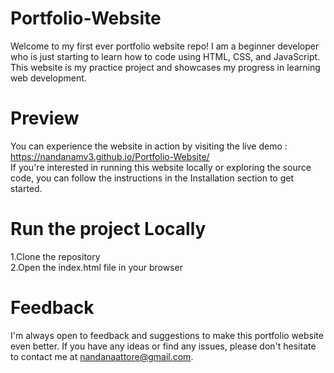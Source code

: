 # Portfolio-Website
Welcome to my first ever portfolio website repo! I am a beginner developer who is just starting to learn how to code using HTML, CSS, and JavaScript. This website is my practice project and showcases my progress in learning web development.

# Preview
You can experience the website in action by visiting the live demo : https://nandanamv3.github.io/Portfolio-Website/  
If you're interested in running this website locally or exploring the source code, you can follow the instructions in the Installation section to get started.

# Run the project Locally
1.Clone the repository  
2.Open the index.html file in your browser

# Feedback
I'm always open to feedback and suggestions to make this portfolio website even better. If you have any ideas or find any issues, please don't hesitate to contact me at nandanaattore@gmail.com.
